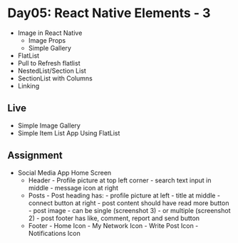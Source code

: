 # Day05: React Native Elements - 3

- Image in React Native
  - Image Props
  - Simple Gallery
- FlatList
- Pull to Refresh flatlist
- NestedList/Section List
- SectionList with Columns
- Linking

## Live
- Simple Image Gallery
- Simple Item List App Using FlatList

## Assignment

- Social Media App Home Screen
  - Header
        - Profile picture at top left corner
        - search text input in middle
        - message icon at right
  - Posts
        - Post heading has:
            - profile picture at left
            - title at middle
            - connect button at right
        - post content should have read more button
        - post image 
            - can be single (screenshot 3)
            - or multiple   (screenshot 2)
        - post footer has like, comment, report and send button
  - Footer
        - Home Icon
        - My Network Icon
        - Write Post Icon
        - Notifications Icon
